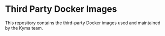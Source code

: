 # Third Party Docker Images

This repository contains the third-party Docker images used and maintained by the Kyma team.
